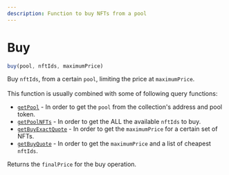 ```yaml
---
description: Function to buy NFTs from a pool
---
```


# Buy

```javascript
buy(pool, nftIds, maximumPrice)
```

Buy `nftIds`, from a certain `pool`, limiting the price at `maximumPrice`.\
\
This function is usually combined with some of following query functions:

* [`getPool`](query-functions.md#getpool) - In order to get the `pool` from the collection's address and pool token.
* [`getPoolNFTs`](query-functions.md#getpoolnfts) - In order to get the ALL the available `nftIds` to buy.
* [`getBuyExactQuote`](query-functions.md#getbuyexactquote) - In order to get the `maximumPrice` for a certain set of NFTs.
* [`getBuyQuote`](query-functions.md#getbuyquote) - In order to get the `maximumPrice` and a list of cheapest `nftIds`.

Returns the `finalPrice` for the buy operation.
